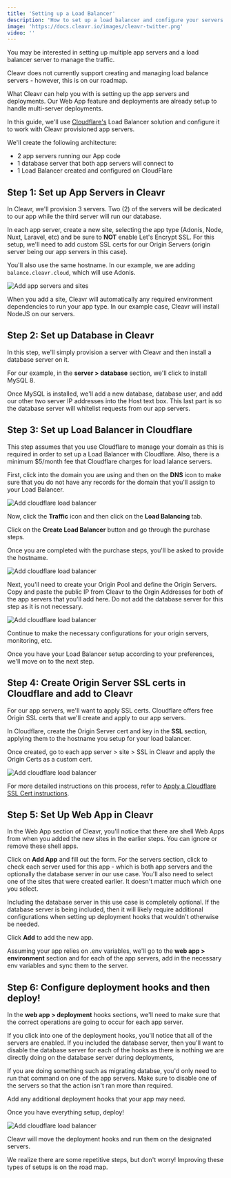 ```yaml
---
title: 'Setting up a Load Balancer'
description: 'How to set up a load balancer and configure your servers and web apps for this architecture type.'
image: 'https://docs.cleavr.io/images/cleavr-twitter.png'
video: ''
---
```


You may be interested in setting up multiple app servers and a load balancer server to manage the traffic. 

Cleavr does not currently support creating and managing load balance servers - however, this is on our roadmap. 

What Cleavr can help you with is setting up the app servers and deployments. Our Web App feature and deployments are 
already setup to handle multi-server deployments. 

In this guide, we'll use [Cloudflare's](https://www.cloudflare.com/) Load Balancer solution and configure it to work with Cleavr provisioned app servers. 

We'll create the following architecture: 
- 2 app servers running our App code
- 1 database server that both app servers will connect to
- 1 Load Balancer created and configured on CloudFlare

## Step 1: Set up App Servers in Cleavr

In Cleavr, we'll provision 3 servers. Two (2) of the servers will be dedicated to our app while the third server will run our
database. 

In each app server, create a new site, selecting the app type (Adonis, Node, Nuxt, Laravel, etc) and be sure to **NOT** enable
Let's Encrypt SSL. For this setup, we'll need to add custom SSL certs for our Origin Servers (origin server being our app servers in this case).

You'll also use the same hostname. In our example, we are adding `balance.cleavr.cloud`, which will use Adonis.

![Add app servers and sites](/images/load-balancer/add-sites.png) 

When you add a site, Cleavr will automatically any required environment dependencies to run your app type. In our example case, Cleavr
will install NodeJS on our servers. 

## Step 2: Set up Database in Cleavr

In this step, we'll simply provision a server with Cleavr and then install a database server on it. 

For our example, in the **server > database** section, we'll click to install MySQL 8. 

Once MySQL is installed, we'll add a new database, database user, and add our other two server IP addresses into the Host text box. 
This last part is so the database server will whitelist requests from our app servers. 

## Step 3: Set up Load Balancer in Cloudflare

<base-info>
This step assumes that you use Cloudflare to manage your domain as this is required in order to set up a Load Balancer with Cloudflare.
Also, there is a minimum $5/month fee that Cloudflare charges for load lalance servers. 
</base-info>

First, click into the domain you are using and then on the **DNS** icon to make sure that you do not have any records for the domain that you'll assign to your Load Balancer. 

![Add cloudflare load balancer](/images/load-balancer/dns-records.png) 

Now, click the **Traffic** icon and then click on the **Load Balancing** tab. 

Click on the **Create Load Balancer** button and go through the purchase steps. 
 
Once you are completed with the purchase steps, you'll be asked to provide the hostname. 

![Add cloudflare load balancer](/images/load-balancer/setup1.png) 

Next, you'll need to create your Origin Pool and define the Origin Servers. Copy and paste the public IP from Cleavr to the Orgin Addresses for
both of the app servers that you'll add here. Do not add the database server for this step as it is not necessary. 

![Add cloudflare load balancer](/images/load-balancer/setup2.png) 

Continue to make the necessary configurations for your origin servers, monitoring, etc. 

Once you have your Load Balancer setup according to your preferences, we'll move on to the next step. 

## Step 4: Create Origin Server SSL certs in Cloudflare and add to Cleavr

For our app servers, we'll want to apply SSL certs. Cloudflare offers free Origin SSL certs that we'll create and apply to our app servers. 

In Cloudflare, create the Origin Server cert and key in the **SSL** section, applying them to the hostname you setup for your load balancer. 

Once created, go to each app server > site > SSL in Cleavr and apply the Origin Certs as a custom cert. 

![Add cloudflare load balancer](/images/load-balancer/dns-records.png) 

For more detailed instructions on this process, refer to [Apply a Cloudflare SSL Cert instructions](/ssl#apply-a-cloudflare-ssl-cert).

## Step 5: Set Up Web App in Cleavr

In the Web App section of Cleavr, you'll notice that there are shell Web Apps from when you added the new sites in the earlier steps. You can
ignore or remove these shell apps. 

Click on **Add App** and fill out the form. For the servers section, click to check each server used for this app - which is both app servers and the optionally the database
server in our use case. You'll also need to select one of the sites that were created earlier. It doesn't matter much which one you select. 

<base-info>
Including the database server in this use case is completely optional. If the database server is being included, then it will likely require
additional configurations when setting up deployment hooks that wouldn't otherwise be needed. 
</base-info>

Click **Add** to add the new app. 

Assuming your app relies on .env variables, we'll go to the **web app > environment** section and for each of the app servers, add in the
necessary env variables and sync them to the server. 

## Step 6: Configure deployment hooks and then deploy!

In the **web app > deployment** hooks sections, we'll need to make sure that the correct operations are going to occur for each app server. 

If you click into one of the deployment hooks, you'll notice that all of the servers are enabled. If you included the database server, then you'll want to
disable the database server for each of the hooks as there is nothing we are directly doing on the database server during deployments, 

If you are doing something such as migrating databse, you'd only need to run that command on one of the app servers. Make sure to disable
one of the servers so that the action isn't ran more than required. 

Add any additional deployment hooks that your app may need. 

Once you have everything setup, deploy! 

![Add cloudflare load balancer](/images/load-balancer/deploy.png) 

Cleavr will move the deployment hooks and run them on the designated servers. 

<base-point>
We realize there are some repetitive steps, but don't worry! Improving these types of setups is on the road map.
</base-point>
